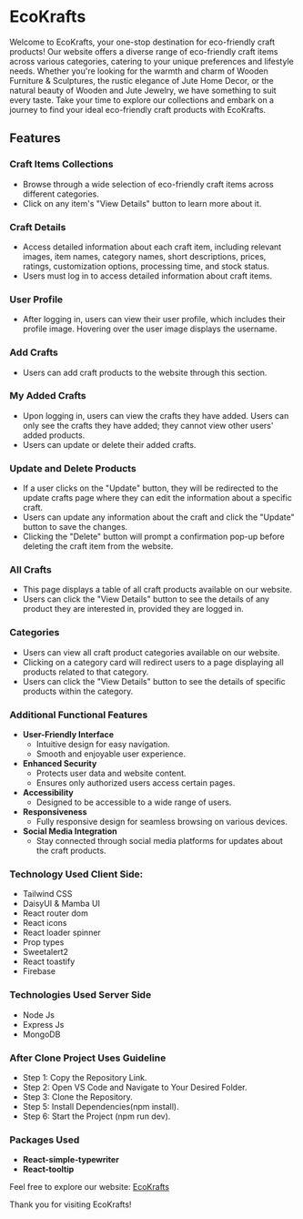# EcoKrafts

Welcome to EcoKrafts, your one-stop destination for eco-friendly craft products! Our website offers a diverse range of eco-friendly craft items across various categories, catering to your unique preferences and lifestyle needs. Whether you're looking for the warmth and charm of Wooden Furniture & Sculptures, the rustic elegance of Jute Home Decor, or the natural beauty of Wooden and Jute Jewelry, we have something to suit every taste. Take your time to explore our collections and embark on a journey to find your ideal eco-friendly craft products with EcoKrafts.

## Features

### Craft Items Collections
- Browse through a wide selection of eco-friendly craft items across different categories.
- Click on any item's "View Details" button to learn more about it.

### Craft Details
- Access detailed information about each craft item, including relevant images, item names, category names, short descriptions, prices, ratings, customization options, processing time, and stock status.
- Users must log in to access detailed information about craft items.

### User Profile
- After logging in, users can view their user profile, which includes their profile image. Hovering over the user image displays the username.

### Add Crafts
- Users can add craft products to the website through this section.

### My Added Crafts
- Upon logging in, users can view the crafts they have added. Users can only see the crafts they have added; they cannot view other users' added products.
- Users can update or delete their added crafts.

### Update and Delete Products
- If a user clicks on the "Update" button, they will be redirected to the update crafts page where they can edit the information about a specific craft.
- Users can update any information about the craft and click the "Update" button to save the changes.
- Clicking the "Delete" button will prompt a confirmation pop-up before deleting the craft item from the website.

### All Crafts
- This page displays a table of all craft products available on our website.
- Users can click the "View Details" button to see the details of any product they are interested in, provided they are logged in.

### Categories
- Users can view all craft product categories available on our website.
- Clicking on a category card will redirect users to a page displaying all products related to that category.
- Users can click the "View Details" button to see the details of specific products within the category.

### Additional Functional Features

- **User-Friendly Interface**
  - Intuitive design for easy navigation.
  - Smooth and enjoyable user experience.
- **Enhanced Security**
  - Protects user data and website content.
  - Ensures only authorized users access certain pages.
- **Accessibility**
  - Designed to be accessible to a wide range of users.
- **Responsiveness**
  - Fully responsive design for seamless browsing on various devices.
- **Social Media Integration**
  - Stay connected through social media platforms for updates about the craft products.


### Technology Used Client Side:
- Tailwind CSS
- DaisyUI & Mamba UI
- React router dom
- React icons
- React loader spinner
- Prop types
- Sweetalert2
- React toastify
- Firebase

### Technologies Used Server Side
- Node Js
- Express Js
- MongoDB

### After Clone Project Uses Guideline
- Step 1: Copy the Repository Link.
- Step 2: Open VS Code and Navigate to Your Desired Folder.
- Step 3: Clone the Repository.
- Step 5: Install Dependencies(npm install).
- Step 6: Start the Project (npm run dev).





### Packages Used
- **React-simple-typewriter**
- **React-tooltip**

Feel free to explore our website: [EcoKrafts](https://ecokrafts-client.web.app/)

Thank you for visiting EcoKrafts!
